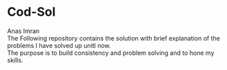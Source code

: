 # Cod-Sol
Anas Imran
<br>
The Following repository contains the solution with brief explanation of the problems I have solved up unitl now.
<br>
The purpose is to build consistency and problem solving and to hone my skills.
